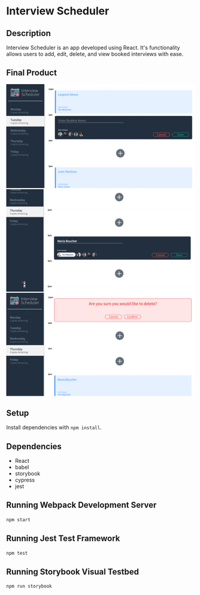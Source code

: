 # Interview Scheduler

## Description
Interview Scheduler is an app developed using React. It's functionality allows users to add, edit, delete, and view booked interviews with ease.

## Final Product

!["add interview"](https://github.com/Cglowicki/scheduler/blob/master/docs/add.png?raw=true)
!["edit interview"](https://github.com/Cglowicki/scheduler/blob/master/docs/edit.png?raw=true)
!["delete interview"](https://github.com/Cglowicki/scheduler/blob/master/docs/delete.png?raw=true)

## Setup

Install dependencies with `npm install`.

## Dependencies

- React
- babel
- storybook
- cypress
- jest

## Running Webpack Development Server

```sh
npm start
```

## Running Jest Test Framework

```sh
npm test
```

## Running Storybook Visual Testbed

```sh
npm run storybook
```
